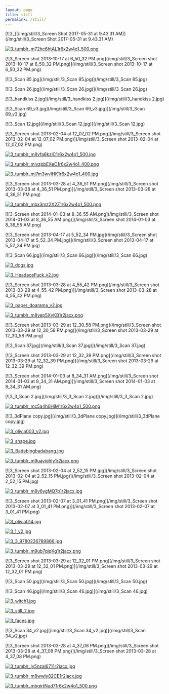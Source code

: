 ```yaml
---
layout: page
title: still
permalink: /still/
---
```

[![3_](/img/still/3_Screen Shot 2017-05-31 at 9.43.31 AM)](/img/still/3_Screen Shot 2017-05-31 at 9.43.31 AM)

[![3_tumblr_m72hc6htAL1r6x2w4o1_500.png](/img/still/3_tumblr_m72hc6htAL1r6x2w4o1_500.png)](/img/still/3_tumblr_m72hc6htAL1r6x2w4o1_500.png)

[![3_Screen shot 2013-10-17 at 6_50_32 PM.png](/img/still/3_Screen shot 2013-10-17 at 6_50_32 PM.png)](/img/still/3_Screen shot 2013-10-17 at 6_50_32 PM.png)

[![3_Scan 85.jpg](/img/still/3_Scan 85.jpg)](/img/still/3_Scan 85.jpg)

[![3_Scan 26.jpg](/img/still/3_Scan 26.jpg)](/img/still/3_Scan 26.jpg)

[![3_handkiss 2.jpg](/img/still/3_handkiss 2.jpg)](/img/still/3_handkiss 2.jpg)

[![3_Scan 69_v3.jpg](/img/still/3_Scan 69_v3.jpg)](/img/still/3_Scan 69_v3.jpg)

[![3_Scan 12.jpg](/img/still/3_Scan 12.jpg)](/img/still/3_Scan 12.jpg)

[![3_Screen shot 2013-02-04 at 12_07_02 PM.png](/img/still/3_Screen shot 2013-02-04 at 12_07_02 PM.png)](/img/still/3_Screen shot 2013-02-04 at 12_07_02 PM.png)

[![3_tumblr_m8vfa6kziC1r6x2w4o1_500.jpg](/img/still/3_tumblr_m8vfa6kziC1r6x2w4o1_500.jpg)](/img/still/3_tumblr_m8vfa6kziC1r6x2w4o1_500.jpg)

[![3_tumblr_mivzpbEXeC1r6x2w4o1_400.png](/img/still/3_tumblr_mivzpbEXeC1r6x2w4o1_400.png)](/img/still/3_tumblr_mivzpbEXeC1r6x2w4o1_400.png)

[![3_tumblr_mj7m3wvlHK1r6x2w4o1_400.jpg](/img/still/3_tumblr_mj7m3wvlHK1r6x2w4o1_400.jpg)](/img/still/3_tumblr_mj7m3wvlHK1r6x2w4o1_400.jpg)

[![3_Screen shot 2013-03-28 at 4_36_51 PM.png](/img/still/3_Screen shot 2013-03-28 at 4_36_51 PM.png)](/img/still/3_Screen shot 2013-03-28 at 4_36_51 PM.png)

[![3_tumblr_mbx3mz2X2Z1r6x2w4o1_500.png](/img/still/3_tumblr_mbx3mz2X2Z1r6x2w4o1_500.png)](/img/still/3_tumblr_mbx3mz2X2Z1r6x2w4o1_500.png)

[![3_Screen shot 2014-01-03 at 8_36_55 AM.png](/img/still/3_Screen shot 2014-01-03 at 8_36_55 AM.png)](/img/still/3_Screen shot 2014-01-03 at 8_36_55 AM.png)

[![3_Screen shot 2013-04-17 at 5_52_34 PM.jpg](/img/still/3_Screen shot 2013-04-17 at 5_52_34 PM.jpg)](/img/still/3_Screen shot 2013-04-17 at 5_52_34 PM.jpg)

[![3_Scan 66.jpg](/img/still/3_Scan 66.jpg)](/img/still/3_Scan 66.jpg)

[![3_dogs.jpg](/img/still/3_dogs.jpg)](/img/still/3_dogs.jpg)

[![3_HeadaceFuck_v2.jpg](/img/still/3_HeadaceFuck_v2.jpg)](/img/still/3_HeadaceFuck_v2.jpg)

[![3_Screen shot 2013-03-28 at 4_55_42 PM.png](/img/still/3_Screen shot 2013-03-28 at 4_55_42 PM.png)](/img/still/3_Screen shot 2013-03-28 at 4_55_42 PM.png)

[![3_paper_doarama_v2.jpg](/img/still/3_paper_doarama_v2.jpg)](/img/still/3_paper_doarama_v2.jpg)

[![3_tumblr_m8vep5XyKB1r2jacx.png](/img/still/3_tumblr_m8vep5XyKB1r2jacx.png)](/img/still/3_tumblr_m8vep5XyKB1r2jacx.png)

[![3_Screen shot 2013-03-29 at 12_30_58 PM.png](/img/still/3_Screen shot 2013-03-29 at 12_30_58 PM.png)](/img/still/3_Screen shot 2013-03-29 at 12_30_58 PM.png)

[![3_Scan 37.jpg](/img/still/3_Scan 37.jpg)](/img/still/3_Scan 37.jpg)

[![3_Screen shot 2013-03-29 at 12_32_39 PM.png](/img/still/3_Screen shot 2013-03-29 at 12_32_39 PM.png)](/img/still/3_Screen shot 2013-03-29 at 12_32_39 PM.png)

[![3_Screen shot 2014-01-03 at 8_34_31 AM.png](/img/still/3_Screen shot 2014-01-03 at 8_34_31 AM.png)](/img/still/3_Screen shot 2014-01-03 at 8_34_31 AM.png)

[![3_3_Scan 2.jpg](/img/still/3_3_Scan 2.jpg)](/img/still/3_3_Scan 2.jpg)

[![3_tumblr_mc5a4h0HiM1r6x2w4o1_500.png](/img/still/3_tumblr_mc5a4h0HiM1r6x2w4o1_500.png)](/img/still/3_tumblr_mc5a4h0HiM1r6x2w4o1_500.png)

[![3_3dPlane copy.jpg](/img/still/3_3dPlane copy.jpg)](/img/still/3_3dPlane copy.jpg)

[![3_olivia003_v2.jpg](/img/still/3_olivia003_v2.jpg)](/img/still/3_olivia003_v2.jpg)

[![3_shape.jpg](/img/still/3_shape.jpg)](/img/still/3_shape.jpg)

[![3_Badabingbadabang.jpg](/img/still/3_Badabingbadabang.jpg)](/img/still/3_Badabingbadabang.jpg)

[![3_tumblr_m9uaviohIy1r2jacx.png](/img/still/3_tumblr_m9uaviohIy1r2jacx.png)](/img/still/3_tumblr_m9uaviohIy1r2jacx.png)

[![3_Screen shot 2013-02-04 at 2_52_15 PM.jpg](/img/still/3_Screen shot 2013-02-04 at 2_52_15 PM.jpg)](/img/still/3_Screen shot 2013-02-04 at 2_52_15 PM.jpg)

[![3_tumblr_m8v6ygMQ7p1r2jacx.jpg](/img/still/3_tumblr_m8v6ygMQ7p1r2jacx.jpg)](/img/still/3_tumblr_m8v6ygMQ7p1r2jacx.jpg)

[![3_Screen shot 2013-02-07 at 3_01_41 PM.png](/img/still/3_Screen shot 2013-02-07 at 3_01_41 PM.png)](/img/still/3_Screen shot 2013-02-07 at 3_01_41 PM.png)

[![3_olivia014.jpg](/img/still/3_olivia014.jpg)](/img/still/3_olivia014.jpg)

[![3_1_v2.jpg](/img/still/3_1_v2.jpg)](/img/still/3_1_v2.jpg)

[![3_3_9780226789866.jpg](/img/still/3_3_9780226789866.jpg)](/img/still/3_3_9780226789866.jpg)

[![3_tumblr_m9ub7qiqKg1r2jacx.png](/img/still/3_tumblr_m9ub7qiqKg1r2jacx.png)](/img/still/3_tumblr_m9ub7qiqKg1r2jacx.png)

[![3_Screen shot 2013-03-29 at 12_32_01 PM.png](/img/still/3_Screen shot 2013-03-29 at 12_32_01 PM.png)](/img/still/3_Screen shot 2013-03-29 at 12_32_01 PM.png)

[![3_Scan 50.jpg](/img/still/3_Scan 50.jpg)](/img/still/3_Scan 50.jpg)

[![3_Scan 46.jpg](/img/still/3_Scan 46.jpg)](/img/still/3_Scan 46.jpg)

[![3_witch1.jpg](/img/still/3_witch1.jpg)](/img/still/3_witch1.jpg)

[![3_still_2.jpg](/img/still/3_still_2.jpg)](/img/still/3_still_2.jpg)

[![3_faces.jpg](/img/still/3_faces.jpg)](/img/still/3_faces.jpg)

[![3_Scan 34_v2.jpg](/img/still/3_Scan 34_v2.jpg)](/img/still/3_Scan 34_v2.jpg)

[![3_Screen shot 2013-03-28 at 4_37_08 PM.png](/img/still/3_Screen shot 2013-03-28 at 4_37_08 PM.png)](/img/still/3_Screen shot 2013-03-28 at 4_37_08 PM.png)

[![3_tumblr_ly5nzaI6711r2jacx.jpg](/img/still/3_tumblr_ly5nzaI6711r2jacx.jpg)](/img/still/3_tumblr_ly5nzaI6711r2jacx.jpg)

[![3_tumblr_m8wwly82CE1r2jacx.jpg](/img/still/3_tumblr_m8wwly82CE1r2jacx.jpg)](/img/still/3_tumblr_m8wwly82CE1r2jacx.jpg)

[![3_tumblr_mbgirtNud71r6x2w4o1_500.png](/img/still/3_tumblr_mbgirtNud71r6x2w4o1_500.png)](/img/still/3_tumblr_mbgirtNud71r6x2w4o1_500.png)

